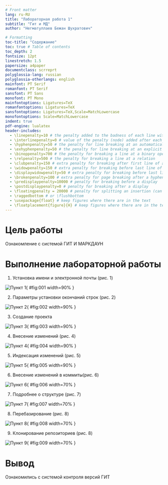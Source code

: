 ```yaml
---
# Front matter
lang: ru-RU
title: "Лабораторная работа 1"
subtitle: "Гит и МД"
author: "Негматуллаев Бежан Шухратович"

# Formatting
toc-title: "Содержание"
toc: true # Table of contents
toc_depth: 2
fontsize: 12pt
linestretch: 1.5
papersize: a4paper
documentclass: scrreprt
polyglossia-lang: russian
polyglossia-otherlangs: english
mainfont: PT Serif
romanfont: PT Serif
sansfont: PT Sans
monofont: PT Mono
mainfontoptions: Ligatures=TeX
romanfontoptions: Ligatures=TeX
sansfontoptions: Ligatures=TeX,Scale=MatchLowercase
monofontoptions: Scale=MatchLowercase
indent: true
pdf-engine: lualatex
header-includes:
  - \linepenalty=10 # the penalty added to the badness of each line within a paragraph (no associated penalty node) Increasing the value makes tex try to have fewer lines in the paragraph.
  - \interlinepenalty=0 # value of the penalty (node) added after each line of a paragraph.
  - \hyphenpenalty=50 # the penalty for line breaking at an automatically inserted hyphen
  - \exhyphenpenalty=50 # the penalty for line breaking at an explicit hyphen
  - \binoppenalty=700 # the penalty for breaking a line at a binary operator
  - \relpenalty=500 # the penalty for breaking a line at a relation
  - \clubpenalty=150 # extra penalty for breaking after first line of a paragraph
  - \widowpenalty=150 # extra penalty for breaking before last line of a paragraph
  - \displaywidowpenalty=50 # extra penalty for breaking before last line before a display math
  - \brokenpenalty=100 # extra penalty for page breaking after a hyphenated line
  - \predisplaypenalty=10000 # penalty for breaking before a display
  - \postdisplaypenalty=0 # penalty for breaking after a display
  - \floatingpenalty = 20000 # penalty for splitting an insertion (can only be split footnote in standard LaTeX)
  - \raggedbottom # or \flushbottom
  - \usepackage{float} # keep figures where there are in the text
  - \floatplacement{figure}{H} # keep figures where there are in the text
---
```



# Цель работы

Ознакомление с системой ГИТ И МАРКДАУН


# Выполнение лабораторной работы

1.  Установка имени и электронной почты (рис. 1)

![Пункт 1](image/1.png){ #fig:001 width=90% }

2.  Параметры установки окончаний строк (рис. 2)

![Пункт 2](image/2.png){ #fig:002 width=90% }


3. Создание проекта

![Пункт 3](image/3.png){ #fig:003 width=90% }

4. Внесение изменений (рис. 4) 

![Пункт 4](./image/4.png){ #fig:004 width=90% }

5.  Индексация изменений (рис. 5)

![Пункт 5](image/5.png){ #fig:005 width=90% }

6.  Внесение изменений в коммиты(рис. 6)

![Пункт 6](image/6.png){ #fig:006 width=70% }

7. Подробнее о структуре (рис. 7)

![Пункт 7](image/7.png){ #fig:007 width=70% }

8. Перебазирование (рис. 8)

![Пункт 8](image/8.png){ #fig:008 width=70% }

9. Клонирование репозиториев (рис. 8)

![Пункт 9](image/9.png){ #fig:009 width=70% }

# Вывод

Ознакомились с системой контроля версий ГИТ

